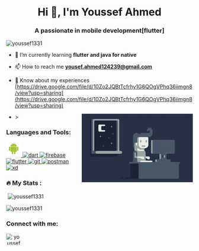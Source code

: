 <h1 align="center">Hi 👋, I'm Youssef Ahmed</h1>
<h3 align="center">A passionate in mobile development[flutter]</h3>

<p align="left"> <img src="https://komarev.com/ghpvc/?username=youssef1331&label=Profile%20views&color=0e75b6&style=flat" alt="youssef1331" /> </p>

- 🌱 I’m currently learning **flutter and java for native**

- 📫 How to reach me **yousef.ahmed124239@gmail.com**

- 📄 Know about my experiences [https://drive.google.com/file/d/10Zo2JQBtTcfrhy1G6QOgVPhq36iimgn8/view?usp=sharing](https://drive.google.com/file/d/10Zo2JQBtTcfrhy1G6QOgVPhq36iimgn8/view?usp=sharing)
- <img align="right" src="https://raw.githubusercontent.com/AVS1508/AVS1508/master/assets/Night-Coding.gif">>


<h3 align="left">Languages and Tools:</h3>
<p align="left"> <a href="https://developer.android.com" target="_blank" rel="noreferrer"> <img src="https://raw.githubusercontent.com/devicons/devicon/master/icons/android/android-original-wordmark.svg" alt="android" width="40" height="40"/> </a> <a href="https://dart.dev" target="_blank" rel="noreferrer"> <img src="https://www.vectorlogo.zone/logos/dartlang/dartlang-icon.svg" alt="dart" width="40" height="40"/> </a> <a href="https://firebase.google.com/" target="_blank" rel="noreferrer"> <img src="https://www.vectorlogo.zone/logos/firebase/firebase-icon.svg" alt="firebase" width="40" height="40"/> </a> <a href="https://flutter.dev" target="_blank" rel="noreferrer"> <img src="https://www.vectorlogo.zone/logos/flutterio/flutterio-icon.svg" alt="flutter" width="40" height="40"/> </a> <a href="https://git-scm.com/" target="_blank" rel="noreferrer"> <img src="https://www.vectorlogo.zone/logos/git-scm/git-scm-icon.svg" alt="git" width="40" height="40"/> </a> <a href="https://postman.com" target="_blank" rel="noreferrer"> <img src="https://www.vectorlogo.zone/logos/getpostman/getpostman-icon.svg" alt="postman" width="40" height="40"/> </a> <a href="https://www.adobe.com/products/xd.html" target="_blank" rel="noreferrer"> <img src="https://cdn.worldvectorlogo.com/logos/adobe-xd.svg" alt="xd" width="40" height="40"/> </a> </p>



<h3 align="left"> 🔥 My Stats : </h3>

<p>&nbsp;<img align="center" src="https://github-readme-streak-stats.herokuapp.com?user=youssef1331&theme=dark&hide_border=true&date_format=M%20j%5B%2C%20Y%5D" alt="youssef1331" /></p>


<p><img align="center" src="https://github-readme-stats.vercel.app/api/top-langs?username=youssef1331&show_icons=true&locale=en&layout=compact&title_color=ffffff&icon_color=bb2acf&text_color=daf7dc&bg_color=151515" alt="youssef1331" /></p>


<h3 align="left">Connect with me:</h3>
<p align="center">
<a href="https://linkedin.com/in/youssef-ahmed-26416b209" target="blank"><img align="left" src="https://raw.githubusercontent.com/rahuldkjain/github-profile-readme-generator/master/src/images/icons/Social/linked-in-alt.svg" alt="youssef-ahmed-26416b209" height="30" width="40" /></a>
</p>
